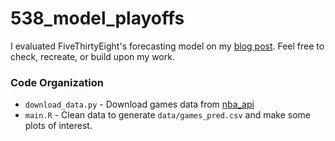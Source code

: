 # 538_model_playoffs

I evaluated FiveThirtyEight's forecasting model on my [blog post](https://blog.albertkuo.me/post/2022-01-22-how-good-is-fivethirtyeight-s-nba-prediction-model/). Feel free to check, recreate, or build upon my work.

### Code Organization

* `download_data.py` - Download games data from [nba_api](https://github.com/swar/nba_api) 
* `main.R` - Clean data to generate `data/games_pred.csv` and make some plots of interest.


